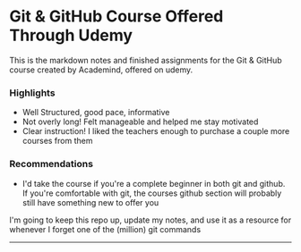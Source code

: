 # Git & GitHub Course Offered Through Udemy

This is the markdown notes and finished assignments for the Git & GitHub course created by Academind, offered on udemy. 

### Highlights

- Well Structured, good pace, informative
- Not overly long! Felt manageable and helped me stay motivated
- Clear instruction! I liked the teachers enough to purchase a couple more courses from them

### Recommendations

- I'd take the course if you're a complete beginner in both git and github. If you're comfortable with git, the courses github section will probably still have something new to offer you

I'm going to keep this repo up, update my notes, and use it as a resource for whenever I forget one of the (million) git commands

---
